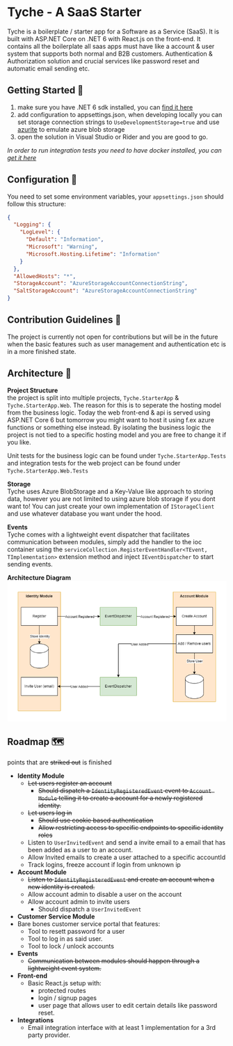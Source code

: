 # Tyche - A SaaS Starter

Tyche is a boilerplate / starter app for a Software as a Service (SaaS). It is built with ASP.NET Core on .NET 6 with React.js on the front-end.
It contains all the boilerplate all saas apps must have like a account & user system that supports both normal and B2B customers. 
Authentication & Authorization solution and crucial services like password reset and automatic email sending etc.

## Getting Started 🚀
1. make sure you have .NET 6 sdk installed, you can [find it here](https://dotnet.microsoft.com/en-us/download/dotnet/6.0)
2. add configuration to appsettings.json, when developing locally you can set storage connection strings to `UseDevelopmentStorage=true` and use [azurite](https://github.com/Azure/Azurite) to emulate azure blob storage
3. open the solution in Visual Studio or Rider and you are good to go.  

*In order to run integration tests you need to have docker installed, you can [get it here](https://www.docker.com/)*

## Configuration 🔧
You need to set some environment variables, your `appsettings.json` should follow this structure:

```json
{
  "Logging": {
    "LogLevel": {
      "Default": "Information",
      "Microsoft": "Warning",
      "Microsoft.Hosting.Lifetime": "Information"
    }
  },
  "AllowedHosts": "*",
  "StorageAccount": "AzureStorageAccountConnectionString",
  "SaltStorageAccount": "AzureStorageAccountConnectionString"
}
```

## Contribution Guidelines 📜
The project is currently not open for contributions but will be in the future when the basic features such as user management and authentication etc is in a more finished state.

## Architecture 🚧

**Project Structure**  
the project is split into multiple projects, `Tyche.StarterApp` & `Tyche.StarterApp.Web`. The reason for this is to seperate the hosting model from the business logic.
Today the web front-end & api is served using ASP.NET Core 6 but tomorrow you might want to host it using f.ex azure functions or something else instead.
By isolating the business logic the project is not tied to a specific hosting model and you are free to change it if you like.  

Unit tests for the business logic can be found under `Tyche.StarterApp.Tests` and integration tests for the web project can be found under `Tyche.StarterApp.Web.Tests`

**Storage**  
Tyche uses Azure BlobStorage and a Key-Value like approach to storing data, however you are not limited to using azure blob storage if you dont want to! You can just create your own implementation of `IStorageClient` and use whatever database you want under the hood.

**Events**  
Tyche comes with a lightweight event dispatcher that facilitates communication between modules, simply add the handler to the ioc container using the `serviceCollection.RegisterEventHandler<TEvent, TImplementation>` extension method and inject `IEventDispatcher` to start sending events.

**Architecture Diagram**
![architecture](./SolutionItems/Architecture.png)

## Roadmap 🗺
points that are ~~striked out~~ is finished
- **Identity Module**
  - ~~Let users register an account~~
    - ~~Should dispatch a `IdentityRegisteredEvent` event to `Account Module` telling it to create a account for a newly registered identity.~~
  - ~~Let users log in~~
    - ~~Should use cookie based authentication~~
    - ~~Allow restricting access to specific endpoints to specific identity roles~~
  - Listen to `UserInvitedEvent` and send a invite email to a email that has been added as a user to an account.
  - Allow Invited emails to create a user attached to a specific accountId
  - Track logins, freeze account if login from unknown ip
- **Account Module**
  - ~~Listen to `IdentityRegisteredEvent` and create an account when a new identity is created.~~
  - Allow account admin to disable a user on the account
  - Allow account admin to invite users
    - Should dispatch a `UserInvitedEvent`
- **Customer Service Module**
- Bare bones customer service portal that features:
  - Tool to resett password for a user
  - Tool to log in as said user.
  - Tool to lock / unlock accounts
- **Events**
  - ~~Communication between modules should happen through a lightweight event system.~~
- **Front-end**
  - Basic React.js setup with:
    - protected routes
    - login / signup pages
    - user page that allows user to edit certain details like password reset.
- **Integrations**
  - Email integration interface with at least 1 implementation for a 3rd party provider.

